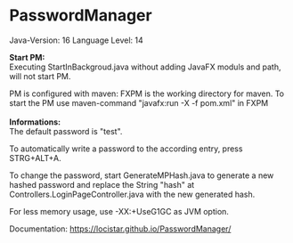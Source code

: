# PasswordManager

Java-Version: 16
Language Level: 14

**Start PM:**<br />
Executing StartInBackgroud.java without adding JavaFX moduls and path, will not start PM.

PM is configured with maven:
FXPM is the working directory for maven.
To start the PM use maven-command "javafx:run -X -f pom.xml" in FXPM
<br /><br />
**Informations:**<br />
The default password is "test".

To automatically write a password to the according entry, press STRG+ALT+A.

To change the password, start GenerateMPHash.java to generate a new hashed password and replace the String "hash" at Controllers.LoginPageController.java with the new generated hash.

For less memory usage, use -XX:+UseG1GC as JVM option.

Documentation: https://locistar.github.io/PasswordManager/
